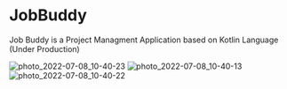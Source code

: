 # JobBuddy
 
 Job Buddy is a Project Managment Application based on Kotlin Language (Under Production)
 
![photo_2022-07-08_10-40-23](https://user-images.githubusercontent.com/42505943/177921554-32e84319-539a-4a01-a85a-2f0f986177b5.jpg)
![photo_2022-07-08_10-40-13](https://user-images.githubusercontent.com/42505943/177921559-a469a9e8-68f1-4148-ab18-4da05fcbd9d6.jpg)
![photo_2022-07-08_10-40-22](https://user-images.githubusercontent.com/42505943/177921563-09ba596c-3316-43ec-b43f-5b0659ff5f4f.jpg)
